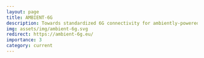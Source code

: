 ```yaml
---
layout: page
title: AMBIENT-6G
description: Towards standardized 6G connectivity for ambiently-powered energy neutral IoT devices <br /> <b>(2025-2028)</b>
img: assets/img/ambient-6g.svg
redirect: https://ambient-6g.eu/
importance: 3
category: current
---
```

